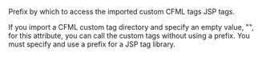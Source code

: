 Prefix by which to access the imported custom CFML tags JSP tags.

If you import a CFML custom tag directory and specify an empty value, "", for this attribute, you can call the custom tags without using a prefix. You must specify and use a prefix for a JSP tag library.